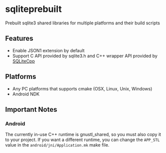 # sqliteprebuilt
Prebuilt sqlite3 shared libraries for multiple platforms and their build scripts

## Features
* Enable JSON1 extension by default
* Support C API provided by sqlite3.h and C++ wrapper API provided by [SQLiteCpp](https://github.com/SRombauts/SQLiteCpp)

## Platforms
* Any PC platforms that supports cmake (OSX, Linux, Unix, Windows)
* Android NDK

## Important Notes
### Android
The currently in-use C++ runtime is gnustl_shared, so you must also copy it to your project. If you want a different runtime, you can change the `APP_STL` value in the `android/jni/Application.mk` make file.


